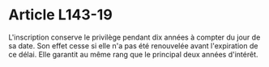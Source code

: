# Article L143-19

L'inscription conserve le privilège pendant dix années à compter du jour de sa date. Son effet cesse si elle n'a pas été renouvelée avant l'expiration de ce délai.   Elle garantit au même rang que le principal deux années d'intérêt.